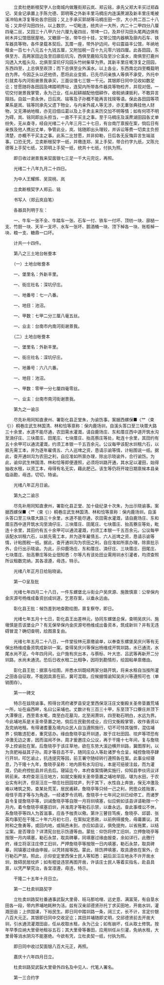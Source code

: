 <!-- { "loadSidebar": true } -->
　　立卖杜绝断根契字人台南城内做篾街郑云岚、郑云铭，承先父郑大丰买过郑森记、吴金记承置上手陈允德、郭明等之外新丰里马椆庄内连溪蔗湖及新丰里庄墘被溪冲陷未浮复等处各宗田园；又上手承买郭胡等马椆庄田一宗，大小共二百二十八坵；又井仔沟田四分。以上数宗，一切毗连，统共计一大所，内二十二甲四分八厘四毫二丝，又园三十八甲六分六厘九毫四丝，带埤一口，及井仔沟田头尾两边俱有树木并公馆佃居屋地。又糖廍一张，带牛份十挂，又带公馆内器椇及廍内石车、铁车器具等物，各件录载本契后。瓦厝一座，带外护边间，号曰震益丰公馆，年纳地租金一百七十八元五十九钱五厘，又附加税一百十九元零六钱四厘。此各田园，东俱至方、高两家田边及至旧廍后坑沟，西俱至鹿陷沟及至沙仑溪水，南俱至打鹿州沟透入大槛头沟，北俱至深坑仔沟园头竹树柴草为界。其新丰里庄墘浮复之田园，东西四至，上总俱至崁顶；而下总俱至业外溪水。以上各业，东西南北四至概载明白为界。今因乏头以还他债，愿将此业变抵，已先尽问亲族人等俱不承受，外托中引就卖与内河街谢景我承买，三面议值七三银一千元。其银即日同中见收如数足讫；甘愿随将各田园及埤踏明界址，连契内所带各件器具等物检齐，并现对佃，一切交付谢景我掌管，永为己业，任从起耕越配他佃耕作，收税纳课抵利，不敢异言阻挡。自兹一卖永休，日后岚、铭等及子孙概不能再言找赎等语。保此各田园等项果系是岚、铭等同承先父遗下物业，与内亲外戚人等无涉，亦无重张典挂他人财物，又无滞纳地租，亦无旧佃瓜葛以及上手卖主来历交加不明等情；如有何项不明为碍，岚、铭同即出头担当，一直不干买主之事。至于马椆庄及溪蔗湖田园各丈单纷失，无从查寻，经自光绪二十八年三月二十七日，有台南厅禀报在案，倘后日有亲族及他人携出丈单，争管此业，岚、铭随即出头理较，并诉讼等费一切卖主负担清楚，亦概不干买主之事。此系二比甘愿，并非抑勒，日后各无反悔异言生端滋事。口恐无凭，立卖断根契字一纸，并缴连郑、吴上手契，带合约字九纸，又陈允德等上手契七纸，又郭明上手契一纸，统共十七纸，付执为照。

　　即日收过谢景我来契面银七三足一千大元完讫，再照。

　　光绪二十八年九月二十四日。

　　为中人王耀辉、吴双桃、岚

　　立卖断根契字人郑云、铭

　　书写人（郑云岚自笔）

　　各器具列明于左：

　　一、牛车一张不全、牛踏车一张、石车一付、铁车一付坏、顶枋一块、廍檛一支、竹厨一块、天半一支坏、水车一张坏、鹅酒桶一块、顶下棹各一块、账柜棹一块、粮一支、糖鼎一口坏。

　　计共一十四件。

　　第八之三土地台帐誊本

　　（一）土地台帐誊本

　　一、堡里名：外新丰里。

　　一、街庄社名：深坑仔庄。

　　一、地番号：七一八番。

　　一、地目：池沼。

　　一、甲数：七甲二分三厘八毫五丝。

　　一、业主：台南市内南河街谢景我。

　　（二）土地台帐誊本

　　一、堡里名：外新丰里。

　　一、街庄社名：深坑仔庄。

　　一、地番号：六八六番。

　　一、地目：池沼。

　　一、甲数：零甲一分七厘四毫零丝。

　　一、业主：台南市南河街谢景我。

　　第九之一谕示

　　尽先补用同知直隶州、署彰化县正堂朱，为谕饬事。案据西螺保■〈艹〈束刂〉〉桐巷庄武生林国清、林和恰等禀称：保内鹿场圳，自溪头答口至三块厝大路三十余里，水道不能尽通，农田需水灌溉，请自鹿场庄、东和厝庄西中道开筑水沟至湳仔庄、三块厝庄、田尾庄、七块厝庄、抬高蔡庄等处，毗连十余里，其田约有五十余甲可以通流灌溉，约须工本银一千五百余元。公议每甲该配水圳租六石，以抵先需工本，并为逐年雇倩五、六人巡埤之资，恳请示谕等情，计粘图说一纸。据此，查开通圳沟为农田之利，自应准如所禀办理，除出示晓谕外，合行谕饬。为此，谕仰武生林国清、林和恰等即便遵照，必须将圳路开通，其水足以灌田，始得抽收水租，以资工本，毋得有名无实，藉此肥己。该生等仍将开竣日期禀候本县亲临诣勘，毋违，切切，特谕。

　　光绪八年正月日谕。

　　第九之二谕示

　　尽先补用同知直隶州，署彰化县正堂、加十级纪录十次朱，为出示晓谕事。案据西螺保■〈艹〈束刂〉〉桐巷庄武生林国清、林和恰等禀称：保内鹿场圳，自溪头答口至三块厝大路三十余里，水道不能尽通，农田需水灌溉，请自鹿场庄、东和厝庄西中道开筑水沟至湳仔庄、三块厝庄、田尾庄、七块厝庄、抬高藔庄等处，毗连十余里，其田约有五十余甲可以通流灌溉，约须工本银一千五百余元。公议每甲该配水圳租六石，以抵先需工本，并为逐年雇倩五、六人巡埤之资，恳请示谕等情，计粘图税一纸。据此，查开通圳沟为农田之利，自应准如所禀办理，除禀批示外，合行出示晓谕。为此，示仰鹿场庄、东和厝庄、湳仔庄、三块厝庄、田尾庄、七块厝庄、抬高藔庄等处业佃知悉：尔等凡有该处田业需用圳水引灌者，均须查照所议租数完纳，其各凛遵，毋违，特示。

　　光绪八年正月日给贴晓谕。

　　第一○呈及批

　　光绪七年四月二十八日，一件东螺堡北斗街业户吴庆源、施敦慎禀：公举保内金庆源号杨维成备资创成圳道，乞恩存案，以垂永远由。

　　彰化县王批：候饬差到地查勘绘图，禀复察夺，即日。

　　光绪七年五月十七日，彰化县王出差林元，协同东螺堡总保，查明吴庆兴、施墩慎是否该堡业户？有无保举保内金庆源号杨维成出备资本，筑成新圳？并有无违碍冒混？确切查明，绘图禀复由。

　　光绪七年五月二十八日，一件堂役林元禀缴谕单，以奉查东螺堡吴庆兴等有无保出杨维成备资筑成新圳一案。查得吴庆兴等保出杨维成开筑圳路，水已通流，水尾水尚不足。今年四月间，业户施有庆出本，与蔡标、叶大忠、吕武等再新开二分圳路，水尚未通流。恐后日收水租二比相争，因将到勘情形，绘固粘单禀缴由。

　　彰化县王批：据禀与绘图，并悉水圳既经两家分路开筑，将来水租自当按所灌之田各自征取，不能因具禀在前，冀可混取。应候据情谕知吴庆兴等遵照可也（单销图存）。

　　第一一碑文

　　特示在兹晓谕事。照得台湾府诸罗县安定里西保沤汪庄文衡殿关圣帝垦置荒埔一所，址在庙西畔，名曰公采埔也。丈数计有三百三十甲，东至顶下口藔庄并顶下大潭藔庄，西至青水墘，南至白花墓沟，北至闹萧圳，四至勒石明白，水远为界。今此埔地系是关圣帝垦置之地，倘后庄民勤劳成业，应归文衡殿掌管，收作香资以及完纳地租。有得诸耆董及境内众民人自当遵照施行，切不可恃其强悍，混估埔界；倘敢违犯者，重究惩办。缘由詹晓亭妄开圳道，故于庄社田园、坟庐等项恐有冲激无边之害，因而滋闹不休，周才爰邀庄众公议，再于干隆十七年间，复与詹晓亭上控谕批在案。后詹晓亭于该庄草地，欲在东势大溪边横开圳路，冀图厚利，以为贪肥裕益其子孙。周才等目击不平，随同庄众人等赴诸罗令佥呈，喊控詹晓亭肆行开圳，叩乞谕止，抗违提究等因，前王署守随经转行遵照各在案。此事业经寝息，乃干隆十九年，詹晓亭呈称：地内原有水沟旧址，本是可挹彼注兹，而为灌溉，仍赴府控批县并讯去后。寝延迄今，本府查案情确实施行，仰知县李倓讯议详转前来。本府查沤汪庄地方，如就文衡殿关圣帝垦置之埔地旱园，堪为水田，于农业实有利济，但沤汪庄一带庄社田园坟庐，列于其下，水性自上奔放，保无冲激及难以堵筑之势。查某处荒芜，居民甫耕，詹晓亭等只倾一己之利，罔思众姓贻害，毋怪乎周才等与为角逐。一经诸罗令讯明，詹晓亭十七年间之圳已经停工，而诸罗县令复提詹晓亭等，训诫詹晓亭等自限一月将圳填塞，似应俯如该县详请勒限一个月内，着令詹晓亭填塞旧圳，并准周才等勒石示禁，以垂永远。查此事缠讼不休，系詹晓亭等四人为首滋事，应各予枷责以儆。第许三瞽目笃疾，詹晓亭、邱碧、张英均事犯在干隆二十年六月初七日，在案拟定恩赦，以前例得援免，毋庸置议。其附和之詹勇等，或回内地，或隔邑未到，亦应如县议，俱免提拘，以省拖累，以结尘案。是否理合？详清宪台批示饬遵等由。蒙批：仰饬将停工旧圳，立押詹晓亭等按限一月内填塞，勒石永禁，取具碑摹，同填塞过缘由报查，余如详行。此徼行府，缘立将沤注庄停工旧圳，严押詹晓亭等按限一日内填塞，勒石永禁，取具碑摹，同镇塞过缘由申报，以凭转报等因。蒙此，除饬押填塞，取具遵依在案外，合行勒石严禁。照此，示仰安定里西保士民人等知悉：嗣后沤汪庄地永不许开凿水圳，致碍民居坟庐；如有棍徒违禁再图开凿，许该庄士民人等着实指名，赴县具禀，以凭严拏究治，各宜凛遵，毋违，特示。

　　干隆二十五年十月日立。

　　第一二杜卖圳路契字

　　立杜卖圳路契社番通事武裂大里骨、班马那哈哩、远史意、满富笼，有自垦水田各一段，带内界埔地耗种为活。兹有汉亲邱德贤孙托丁求买田地，开凿水圳，灌溉田亩；上供国课，下裕民生。即日同中踏圳路一条，阔三丈，长不计，言定价银八百大元正。其银即日同中交收足讫；其田并埔随即丈明，交邱德贤前去开凿大圳，引水通流灌溉田亩，任从收取水租，永为己业；如有崩坏，任从取土修筑。按年早季应纳大里骨地租谷五石；其大里骨等番田，应用圳任从引灌，免纳水租，大里骨等消水阴沟不能塞绝。今欲有凭，立杜卖契一纸，付执为照。

　　即日同中收过契面银八百大元正，再照。

　　嘉庆十六年四月日立。

　　杜卖圳路契武裂大里骨外四名及中见人、代笔人署名。

　　第一三合约字

